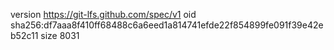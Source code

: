 version https://git-lfs.github.com/spec/v1
oid sha256:df7aaa8f410ff68488c6a6eed1a814741efde22f854899fe091f39e42eb52c11
size 8031

